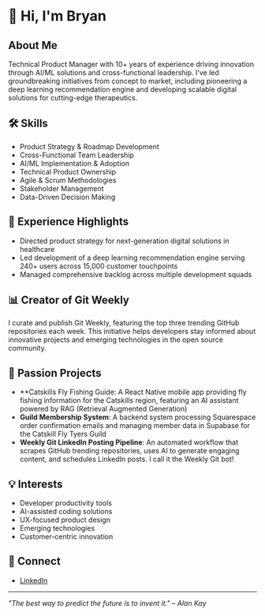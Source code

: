 # 👋 Hi, I'm Bryan

## About Me
Technical Product Manager with 10+ years of experience driving innovation through AI/ML solutions and cross-functional leadership. I've led groundbreaking initiatives from concept to market, including pioneering a deep learning recommendation engine and developing scalable digital solutions for cutting-edge therapeutics.

## 🛠️ Skills
- Product Strategy & Roadmap Development
- Cross-Functional Team Leadership
- AI/ML Implementation & Adoption
- Technical Product Ownership
- Agile & Scrum Methodologies
- Stakeholder Management
- Data-Driven Decision Making

## 🚀 Experience Highlights
- Directed product strategy for next-generation digital solutions in healthcare
- Led development of a deep learning recommendation engine serving 240+ users across 15,000 customer touchpoints
- Managed comprehensive backlog across multiple development squads

## 📊 Creator of Git Weekly
I curate and publish Git Weekly, featuring the top three trending GitHub repositories each week. This initiative helps developers stay informed about innovative projects and emerging technologies in the open source community.

## 🔭 Passion Projects
- **Catskills Fly Fishing Guide: A React Native mobile app providing fly fishing information for the Catskills region, featuring an AI assistant powered by RAG (Retrieval Augmented Generation)
- **Guild Membership System**: A backend system processing Squarespace order confirmation emails and managing member data in Supabase for the Catskill Fly Tyers Guild
- **Weekly Git LinkedIn Posting Pipeline**: An automated workflow that scrapes GitHub trending repositories, uses AI to generate engaging content, and schedules LinkedIn posts. I call it the Weekly Git bot!

## 💡 Interests
- Developer productivity tools
- AI-assisted coding solutions
- UX-focused product design
- Emerging technologies
- Customer-centric innovation

## 🔗 Connect
- [LinkedIn](https://www.linkedin.com/in/bryan-lauth-b3814068/)

---

*"The best way to predict the future is to invent it." – Alan Kay*

<!--
**Bryan101025/Bryan101025** is a ✨ _special_ ✨ repository because its `README.md` (this file) appears on your GitHub profile.

Here are some ideas to get you started:

- 🔭 I’m currently working on ...
- 🌱 I’m currently learning ...
- 👯 I’m looking to collaborate on ...
- 🤔 I’m looking for help with ...
- 💬 Ask me about ...
- 📫 How to reach me: ...
- 😄 Pronouns: ...
- ⚡ Fun fact: ...
-->
